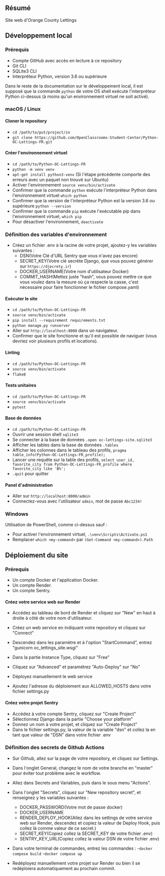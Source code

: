 ## Résumé

Site web d'Orange County Lettings

## Développement local

### Prérequis

- Compte GitHub avec accès en lecture à ce repository
- Git CLI
- SQLite3 CLI
- Interpréteur Python, version 3.6 ou supérieure

Dans le reste de la documentation sur le développement local, il est supposé que la commande `python` de votre OS shell exécute l'interpréteur Python ci-dessus (à moins qu'un environnement virtuel ne soit activé).

### macOS / Linux

#### Cloner le repository

- `cd /path/to/put/project/in`
- `git clone https://github.com/OpenClassrooms-Student-Center/Python-OC-Lettings-FR.git`

#### Créer l'environnement virtuel

- `cd /path/to/Python-OC-Lettings-FR`
- `python -m venv venv`
- `apt-get install python3-venv` (Si l'étape précédente comporte des erreurs avec un paquet non trouvé sur Ubuntu)
- Activer l'environnement `source venv/bin/activate`
- Confirmer que la commande `python` exécute l'interpréteur Python dans l'environnement virtuel
`which python`
- Confirmer que la version de l'interpréteur Python est la version 3.6 ou supérieure `python --version`
- Confirmer que la commande `pip` exécute l'exécutable pip dans l'environnement virtuel, `which pip`
- Pour désactiver l'environnement, `deactivate`

### Définition des variables d'environnement

- Créez un fichier .env à la racine de votre projet, ajoutez-y les variables suivantes : 
  - DSN(Votre Clé d'URL Sentry que vous n'avez pas encore)
  - SECRET_KEY(Votre clé secrète Django, que vous pouvez générer sur `https://djecrety.ir`)
  - DOCKER_USERNAME(Votre nom d'utilisateur Docker)
  - COMMIT_HASH(Mettez juste "hash", vous pouvez mettre ce que vous voulez dans la mesure où ça respecte la casse, c'est nécessaire pour faire fonctionner le fichier compose.yaml)

#### Exécuter le site

- `cd /path/to/Python-OC-Lettings-FR`
- `source venv/bin/activate`
- `pip install --requirement requirements.txt`
- `python manage.py runserver`
- Aller sur `http://localhost:8000` dans un navigateur.
- Confirmer que le site fonctionne et qu'il est possible de naviguer (vous devriez voir plusieurs profils et locations).

#### Linting

- `cd /path/to/Python-OC-Lettings-FR`
- `source venv/bin/activate`
- `flake8`

#### Tests unitaires

- `cd /path/to/Python-OC-Lettings-FR`
- `source venv/bin/activate`
- `pytest`

#### Base de données

- `cd /path/to/Python-OC-Lettings-FR`
- Ouvrir une session shell `sqlite3`
- Se connecter à la base de données `.open oc-lettings-site.sqlite3`
- Afficher les tables dans la base de données `.tables`
- Afficher les colonnes dans le tableau des profils, `pragma table_info(Python-OC-Lettings-FR_profile);`
- Lancer une requête sur la table des profils, `select user_id, favorite_city from
  Python-OC-Lettings-FR_profile where favorite_city like 'B%';`
- `.quit` pour quitter

#### Panel d'administration

- Aller sur `http://localhost:8000/admin`
- Connectez-vous avec l'utilisateur `admin`, mot de passe `Abc1234!`

### Windows

Utilisation de PowerShell, comme ci-dessus sauf :

- Pour activer l'environnement virtuel, `.\venv\Scripts\Activate.ps1` 
- Remplacer `which <my-command>` par `(Get-Command <my-command>).Path`

## Déploiement du site

### Prérequis
- Un compte Docker et l'application Docker.
- Un compte Render.
- Un compte Sentry.

#### Créez votre service web sur Render
- Accédez au tableau de bord de Render et cliquez sur "New" en haut à droite à côté de votre nom d'utilisateur.
- Créez un web service en indiquant votre repository et cliquez sur "Connect"
- Descendez dans les paramètre et à l'option "StartCommand", entrez "gunicorn oc_lettings_site.wsgi"
- Dans la partie Instance Type, cliquez sur "Free"
- Cliquez sur "Advanced" et paramétrez "Auto-Deploy" sur "No"

- Déployez manuellement le web service

- Ajoutez l'adresse du déploiement aux ALLOWED_HOSTS dans votre fichier settings.py

#### Créez votre projet Sentry

- Accédez à votre compte Sentry, cliquez sur "Create Project"
- Sélectionnez Django dans la partie "Choose your platform"
- Donnez un nom à votre projet, et cliquez sur "Create Project"
- Dans le fichier settings.py,  la valeur de la variable "dsn" et collez la en tant que valeur de "DSN" dans votre fichier .env

### Définition des secrets de Github Actions

- Sur Github, allez sur la page de votre repository, et cliquez sur Settings.
- Dans l'onglet General, changez le nom de votre branche en "master" pour éviter tout problème avec le workflow.
- Allez dans Secrets and Variables, puis dans le sous menu "Actions".
- Dans l'onglet "Secrets", cliquez sur "New repository secret", et renseignez y les variables suivantes : 
  - DOCKER_PASSWORD(Votre mot de passe docker)
  - DOCKER_USERNAME
  - RENDER_DEPLOY_HOOK(Allez dans les settings de votre service web sur Render, descendez et copiez la valeur de Deploy Hook, puis collez là comme valeur de ce secret.)
  - SECRET_KEY(Copiez collez la SECRET_KEY de votre fichier .env)
  - SENTRY_KEY_URL(Copiez collez la valeur DSN de votre fichier .env)

- Dans votre terminal de commandes, entrez les commandes : 
  -`docker compose build`
  -`docker compose up`

- Redéployez manuellement votre projet sur Render ou bien il se redéploiera automatiquement au prochain commit.
